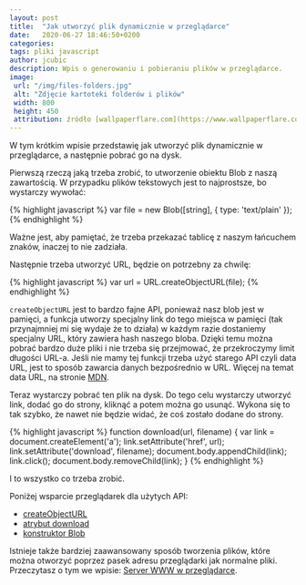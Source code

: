 ```yaml
---
layout: post
title:  "Jak utworzyć plik dynamicznie w przeglądarce"
date:   2020-06-27 18:46:50+0200
categories:
tags: pliki javascript
author: jcubic
description: Wpis o generowaniu i pobieraniu plików w przeglądarce.
image:
 url: "/img/files-folders.jpg"
 alt: "Zdjęcie kartoteki folderów i plików"
 width: 800
 height: 450
 attribution: źródło [wallpaperflare.com](https://www.wallpaperflare.com/blue-metal-folder-cases-organization-register-files-office-wallpaper-zfetf); licencja [Domena Publiczna](https://creativecommons.org/licenses/publicdomain/)
---
```



W tym krótkim wpisie przedstawię jak utworzyć plik dynamicznie w przeglądarce, a następnie
pobrać go na dysk.

<!-- more -->

Pierwszą rzeczą jaką trzeba zrobić, to utworzenie obiektu Blob z naszą zawartością.
W przypadku plików tekstowych jest to najprostsze, bo wystarczy wywołać:

{% highlight javascript %}
var file = new Blob([string], { type: 'text/plain' });
{% endhighlight %}

Ważne jest, aby pamiętać, że trzeba przekazać tablicę z naszym łańcuchem znaków,
inaczej to nie zadziała.

Następnie trzeba utworzyć URL, będzie on potrzebny za chwilę:

{% highlight javascript %}
var url = URL.createObjectURL(file);
{% endhighlight %}

`createObjectURL` jest to bardzo fajne API, ponieważ nasz blob jest w pamięci, a funkcja utworzy
specjalny link do tego miejsca w pamięci (tak przynajmniej mi się wydaje że to działa)
w każdym razie dostaniemy specjalny URL, który zawiera hash naszego bloba. Dzięki temu
można pobrać bardzo duże pliki i nie trzeba się przejmować, że przekroczymy limit długości URL-a.
Jeśli nie mamy tej funkcji trzeba użyć starego API czyli data URL, jest to sposób zawarcia
danych bezpośrednio w URL. Więcej na temat data URL, na stronie
[MDN](https://developer.mozilla.org/en-US/docs/Web/HTTP/Basics_of_HTTP/Data_URIs).

Teraz wystarczy pobrać ten plik na dysk. Do tego celu wystarczy utworzyć link, dodać go do
strony, kliknąć a potem można go usunąć. Wykona się to tak szybko, że nawet nie będzie widać, że
coś zostało dodane do strony.

{% highlight javascript %}
function download(url, filename) {
    var link = document.createElement('a');
    link.setAttribute('href', url);
    link.setAttribute('download', filename);
    document.body.appendChild(link);
    link.click();
    document.body.removeChild(link);
}
{% endhighlight %}

I to wszystko co trzeba zrobić.

Poniżej wsparcie przeglądarek dla użytych API:

* [createObjectURL](https://caniuse.com/#feat=mdn-api_url_createobjecturl)
* [atrybut download](https://caniuse.com/#feat=download)
* [konstruktor Blob](https://caniuse.com/#feat=blobbuilder)

Istnieje także bardziej zaawansowany sposób tworzenia plików, które można otworzyć
poprzez pasek adresu przeglądarki jak normalne pliki. Przeczytasz o tym we wpisie:
[Server WWW w przeglądarce](/2018/08/serwer-www-w-przegladarce.html).
